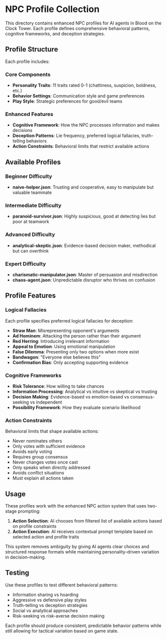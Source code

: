 # NPC Profile Collection

This directory contains enhanced NPC profiles for AI agents in Blood on the Clock Tower. Each profile defines comprehensive behavioral patterns, cognitive frameworks, and deception strategies.

## Profile Structure

Each profile includes:

### Core Components

- **Personality Traits**: 11 traits rated 0-1 (chattiness, suspicion, boldness, etc.)
- **Behavior Settings**: Communication style and game preferences
- **Play Style**: Strategic preferences for good/evil teams

### Enhanced Features

- **Cognitive Framework**: How the NPC processes information and makes decisions
- **Deception Patterns**: Lie frequency, preferred logical fallacies, truth-telling behaviors
- **Action Constraints**: Behavioral limits that restrict available actions

## Available Profiles

### Beginner Difficulty

- **naive-helper.json**: Trusting and cooperative, easy to manipulate but valuable teammate

### Intermediate Difficulty

- **paranoid-survivor.json**: Highly suspicious, good at detecting lies but poor at teamwork

### Advanced Difficulty

- **analytical-skeptic.json**: Evidence-based decision maker, methodical but can overthink

### Expert Difficulty

- **charismatic-manipulator.json**: Master of persuasion and misdirection
- **chaos-agent.json**: Unpredictable disruptor who thrives on confusion

## Profile Features

### Logical Fallacies

Each profile specifies preferred logical fallacies for deception:

- **Straw Man**: Misrepresenting opponent's arguments
- **Ad Hominem**: Attacking the person rather than their argument
- **Red Herring**: Introducing irrelevant information
- **Appeal to Emotion**: Using emotional manipulation
- **False Dilemma**: Presenting only two options when more exist
- **Bandwagon**: "Everyone else believes this"
- **Confirmation Bias**: Only accepting supporting evidence

### Cognitive Frameworks

- **Risk Tolerance**: How willing to take chances
- **Information Processing**: Analytical vs intuitive vs skeptical vs trusting
- **Decision Making**: Evidence-based vs emotion-based vs consensus-seeking vs independent
- **Possibility Framework**: How they evaluate scenario likelihood

### Action Constraints

Behavioral limits that shape available actions:

- Never nominates others
- Only votes with sufficient evidence
- Avoids early voting
- Requires group consensus
- Never changes votes once cast
- Only speaks when directly addressed
- Avoids conflict situations
- Must explain all actions taken

## Usage

These profiles work with the enhanced NPC action system that uses two-stage prompting:

1. **Action Selection**: AI chooses from filtered list of available actions based on profile constraints
2. **Action Execution**: AI receives contextual prompt template based on selected action and profile traits

This system removes ambiguity by giving AI agents clear choices and structured response formats while maintaining personality-driven variation in decision-making.

## Testing

Use these profiles to test different behavioral patterns:

- Information sharing vs hoarding
- Aggressive vs defensive play styles
- Truth-telling vs deception strategies
- Social vs analytical approaches
- Risk-seeking vs risk-averse decision making

Each profile should produce consistent, predictable behavior patterns while still allowing for tactical variation based on game state.
